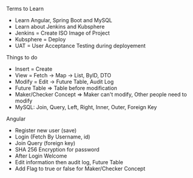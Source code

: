 Terms to Learn
- Learn Angular, Spring Boot and MySQL
- Learn about Jenkins and Kubsphere
- Jenkins = Create ISO Image of Project
- Kubsphere = Deploy
- UAT = User Acceptance Testing during deployement

Things to do
- Insert = Create
- View = Fetch -> Map -> List, ByID, DTO
- Modify = Edit -> Future Table, Audit Log
- Future Table => Table before modification 
- Maker/Checker Concept => Maker can't modify, Other people need to modify
- MySQL: Join, Query, Left, Right, Inner, Outer, Foreign Key

Angular
- Register new user (save)
- Login (Fetch By Username, id)
- Join Query (foreign key)
- SHA 256 Encryption for password
- After Login Welcome
- Edit information then audit log, Future Table
- Add Flag to true or false for Maker/Checker Concept

